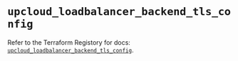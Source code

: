 # `upcloud_loadbalancer_backend_tls_config`

Refer to the Terraform Registory for docs: [`upcloud_loadbalancer_backend_tls_config`](https://registry.terraform.io/providers/upcloudltd/upcloud/3.2.0/docs/resources/loadbalancer_backend_tls_config).

